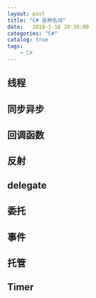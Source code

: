 ```yaml
---  
layout: post  
title: "C# 各种名词"  
date:   2018-1-18 20:30:00   
categories: "C#"  
catalog: true  
tags:   
    - C#  
---  
```

  
 

## 线程

## 同步异步

## 回调函数

## 反射

## delegate

## 委托

## 事件

## 托管

## Timer

